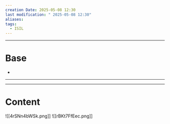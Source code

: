 ```yaml
---
creation Date: 2025-05-08 12:30
last modification: " 2025-05-08 12:30"
aliases: 
tags:
  - ISIL
---
```

___
# Base
- 
___
___
# Content
![[4rSNn4bWSk.png]]
![[rBKt7FfEec.png]]